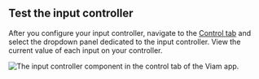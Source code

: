 ## Test the input controller

After you configure your input controller, navigate to the [Control tab](/manage/fleet/robots/#control) and select the dropdown panel dedicated to the input controller.
View the current value of each input on your controller.

![The input controller component in the control tab of the Viam app.](/components/input-controller/input-controller-control-tab.png)

